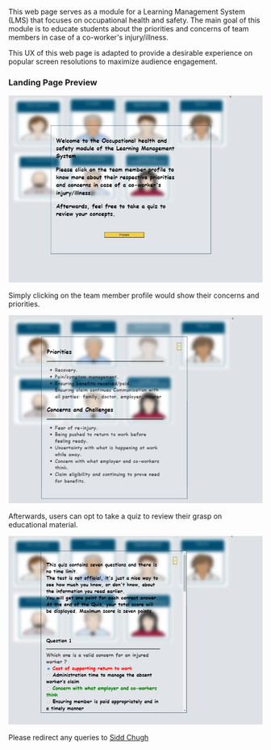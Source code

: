 This web page serves as a module for a Learning Management System (LMS) that focuses on occupational health and safety. The main goal of this module is to educate students about the priorities and concerns of team members in case of a co-worker's injury/illness. <p>
This UX of this web page is adapted to provide a desirable experience on popular screen resolutions to maximize audience engagement. <p>

<h3> Landing Page Preview </h1>

![Landing Page](assets/landing_page.PNG)

<p> Simply clicking on the team member profile would show their concerns and priorities.

![Description](assets/description_preview.PNG)

<p> Afterwards, users can opt to take a quiz to review their grasp on educational material.

![Quiz Preview](assets/quiz_preview.PNG)

Please redirect any queries to [Sidd Chugh](mailto:sidd032@gmail.com)